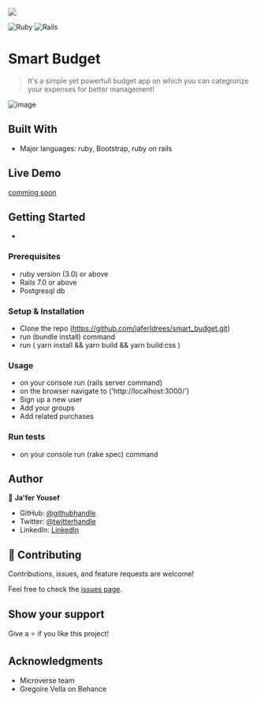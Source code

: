 ![](https://img.shields.io/badge/Microverse-blueviolet)

![Ruby](https://img.shields.io/badge/ruby-%23CC342D.svg?style=for-the-badge&logo=ruby&logoColor=white) ![Rails](https://img.shields.io/badge/rails-%23CC0000.svg?style=for-the-badge&logo=ruby-on-rails&logoColor=white)

# Smart Budget

> It's a simple yet powerfull budget app on which you can categrorize your expenses for better management!

![image](https://user-images.githubusercontent.com/58269142/202866448-2fbb92a7-6c96-4a13-b8f8-29a89f06747c.png)


## Built With

- Major languages: ruby, Bootstrap, ruby on rails


## Live Demo 

[comming soon]()


## Getting Started

-

### Prerequisites
- ruby version (3.0) or above
- Rails 7.0 or above
- Postgresql db

### Setup & Installation
- Clone the repo (https://github.com/jaferIdrees/smart_budget.git)
- run (bundle install) command
- run ( yarn install && yarn build && yarn build:css )
### Usage
- on your console run (rails server command)
- on the browser navigate to ('http://localhost:3000/')
- Sign up a new user
- Add your groups
- Add related purchases


### Run tests
- on your console run (rake spec) command

## Author

👤 **Ja'fer Yousef**

- GitHub: [@githubhandle](https://github.com/jaferIdrees)
- Twitter: [@twitterhandle](https://twitter.com/jafel_l)
- LinkedIn: [LinkedIn](https://linkedin.com/in/jaferll)


## 🤝 Contributing

Contributions, issues, and feature requests are welcome!

Feel free to check the [issues page](https://github.com/jaferIdrees/smart_budget/issues).

## Show your support

Give a ⭐️ if you like this project!

## Acknowledgments

- Microverse team
- Gregoire Vella on Behance


